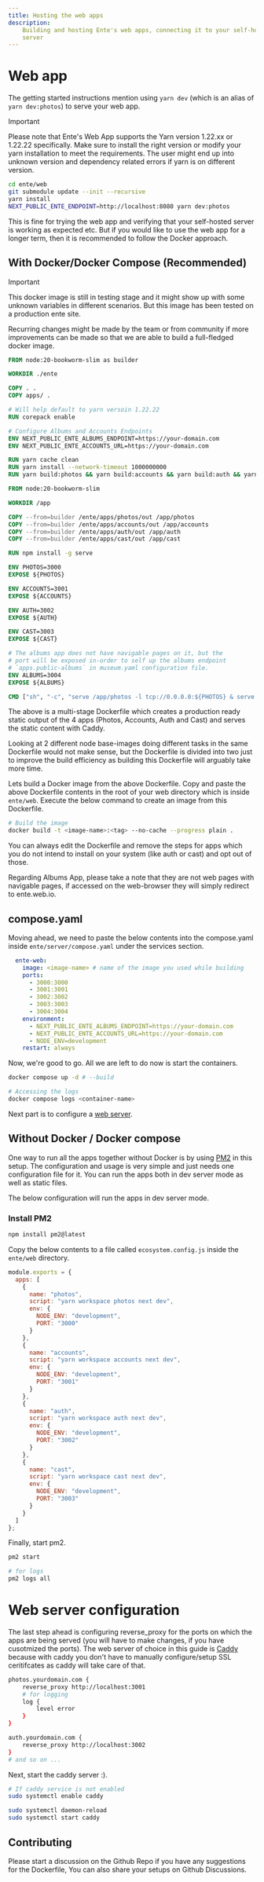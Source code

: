 ```yaml
---
title: Hosting the web apps
description:
    Building and hosting Ente's web apps, connecting it to your self-hosted
    server
---
```


# Web app

The getting started instructions mention using `yarn dev` (which is an alias of
`yarn dev:photos`) to serve your web app.

>[!IMPORTANT]
> Please note that Ente's Web App supports the Yarn version 1.22.xx or 1.22.22 specifically.
> Make sure to install the right version or modify your yarn installation to meet the requirements. 
> The user might end up into unknown version and dependency related errors if yarn
> is on different version.

```sh
cd ente/web
git submodule update --init --recursive
yarn install
NEXT_PUBLIC_ENTE_ENDPOINT=http://localhost:8080 yarn dev:photos
```

This is fine for trying the web app and verifying that your self-hosted server is 
working as expected etc. But if you would like to use the web app for a longer term, 
then it is recommended to follow the Docker approach. 

## With Docker/Docker Compose (Recommended)

> [!IMPORTANT]
>
> This docker image is still in testing stage and it might show up with some
> unknown variables in different scenarios. But this image has been tested on a production 
> ente site. 
> 
> Recurring changes might be made by the team or from community if more
> improvements can be made so that we are able to build a full-fledged docker image.

```dockerfile
FROM node:20-bookworm-slim as builder

WORKDIR ./ente

COPY . .
COPY apps/ .

# Will help default to yarn versoin 1.22.22
RUN corepack enable

# Configure Albums and Accounts Endpoints
ENV NEXT_PUBLIC_ENTE_ALBUMS_ENDPOINT=https://your-domain.com 
ENV NEXT_PUBLIC_ENTE_ACCOUNTS_URL=https://your-domain.com

RUN yarn cache clean
RUN yarn install --network-timeout 1000000000
RUN yarn build:photos && yarn build:accounts && yarn build:auth && yarn build:cast

FROM node:20-bookworm-slim

WORKDIR /app

COPY --from=builder /ente/apps/photos/out /app/photos
COPY --from=builder /ente/apps/accounts/out /app/accounts
COPY --from=builder /ente/apps/auth/out /app/auth
COPY --from=builder /ente/apps/cast/out /app/cast

RUN npm install -g serve

ENV PHOTOS=3000
EXPOSE ${PHOTOS}

ENV ACCOUNTS=3001
EXPOSE ${ACCOUNTS}

ENV AUTH=3002
EXPOSE ${AUTH}

ENV CAST=3003
EXPOSE ${CAST}

# The albums app does not have navigable pages on it, but the 
# port will be exposed in-order to self up the albums endpoint 
# `apps.public-albums` in museum.yaml configuration file.
ENV ALBUMS=3004
EXPOSE ${ALBUMS}

CMD ["sh", "-c", "serve /app/photos -l tcp://0.0.0.0:${PHOTOS} & serve /app/accounts -l tcp://0.0.0.0:${ACCOUNTS} & serve /app/auth -l tcp://0.0.0.0:${AUTH} & serve /app/cast -l tcp://0.0.0.0:${CAST}"]
```

The above is a multi-stage Dockerfile which creates a production ready static output
of the 4 apps (Photos, Accounts, Auth and Cast) and serves the static content with 
Caddy. 

Looking at 2 different node base-images doing different tasks in the same Dockerfile 
would not make sense, but the Dockerfile is divided into two just to improve the build 
efficiency as building this Dockerfile will arguably take more time.

Lets build a Docker image from the above Dockerfile. Copy and paste the above Dockerfile 
contents in the root of your web directory which is inside `ente/web`. Execute the 
below command to create an image from this Dockerfile.


```sh
# Build the image
docker build -t <image-name>:<tag> --no-cache --progress plain . 
```

You can always edit the Dockerfile and remove the steps for apps which you do not 
intend to install on your system (like auth or cast) and opt out of those. 

Regarding Albums App, please take a note that they are not web pages with 
navigable pages, if accessed on the web-browser they will simply redirect to 
ente.web.io. 

## compose.yaml

Moving ahead, we need to paste the below contents into the compose.yaml inside
`ente/server/compose.yaml` under the services section. 

```yaml
  ente-web:
    image: <image-name> # name of the image you used while building
    ports:
      - 3000:3000
      - 3001:3001
      - 3002:3002
      - 3003:3003
      - 3004:3004
    environment:
      - NEXT_PUBLIC_ENTE_ALBUMS_ENDPOINT=https://your-domain.com 
      - NEXT_PUBLIC_ENTE_ACCOUNTS_URL=https://your-domain.com
      - NODE_ENV=development
    restart: always
```

Now, we're good to go. All we are left to do now is start the containers. 

```sh 
docker compose up -d # --build 

# Accessing the logs
docker compose logs <container-name>
```

Next part is to configure a [web server](#web-server-configuration).

## Without Docker / Docker compose

One way to run all the apps together without Docker is by using [PM2](https://pm2.keymetrics.io/) 
in this setup. The configuration and usage is very simple and just needs one 
configuration file for it. You can run the apps both in dev server mode as 
well as static files. 

The below configuration will run the apps in dev server mode.

### Install PM2

```sh 
npm install pm2@latest 
```

Copy the below contents to a file called `ecosystem.config.js` inside the `ente/web`
directory. 

```js 
module.exports = {
  apps: [
    {
      name: "photos",
      script: "yarn workspace photos next dev",
      env: {
        NODE_ENV: "development",
        PORT: "3000"
      }
    },
    {
      name: "accounts",
      script: "yarn workspace accounts next dev",
      env: {
        NODE_ENV: "development",
        PORT: "3001"
      }
    },
    {
      name: "auth",
      script: "yarn workspace auth next dev",
      env: {
        NODE_ENV: "development",
        PORT: "3002"
      }
    },
    {
      name: "cast",
      script: "yarn workspace cast next dev",
      env: {
        NODE_ENV: "development",
        PORT: "3003"
      }
    }
  ]
};

```

Finally, start pm2. 

```sh 
pm2 start 

# for logs
pm2 logs all
```

# Web server configuration 

The last step ahead is configuring reverse_proxy for the ports on which the 
apps are being served (you will have to make changes, if you have cusotmized the ports).
The web server of choice in this guide is [Caddy](https://caddyserver.com) because
with caddy you don't have to manually configure/setup SSL ceritifcates as caddy 
will take care of that.

```sh
photos.yourdomain.com {
	reverse_proxy http://localhost:3001
    # for logging
    log {
        level error
    }
}

auth.yourdomain.com {
    reverse_proxy http://localhost:3002
}
# and so on ...
```

Next, start the caddy server :). 

```sh 
# If caddy service is not enabled
sudo systemctl enable caddy

sudo systemctl daemon-reload 
sudo systemctl start caddy
```

## Contributing 

Please start a discussion on the Github Repo if you have any suggestions for the Dockerfile,
You can also share your setups on Github Discussions. 
